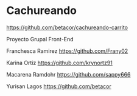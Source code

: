 # Cachureando
https://github.com/betacor/cachureando-carrito

Proyecto Grupal Front-End

Franchesca Ramirez https://github.com/Frany02

Karina Ortiz https://github.com/krynortz91

Macarena Ramdohr https://github.com/sappy666

Yurisan Lagos https://github.com/betacor



